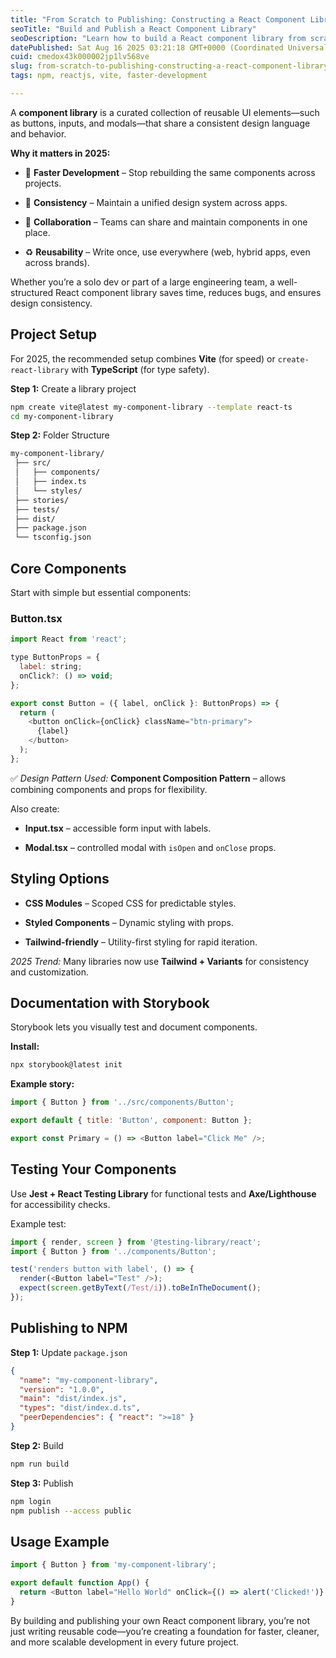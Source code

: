 ```yaml
---
title: "From Scratch to Publishing: Constructing a React Component Library on NPM"
seoTitle: "Build and Publish a React Component Library"
seoDescription: "Learn how to build a React component library from scratch on NPM, enhancing development speed, consistency, and collaboration for 2025 projects"
datePublished: Sat Aug 16 2025 03:21:18 GMT+0000 (Coordinated Universal Time)
cuid: cmedox43k000002jp1lv568ve
slug: from-scratch-to-publishing-constructing-a-react-component-library-on-npm
tags: npm, reactjs, vite, faster-development

---
```


A **component library** is a curated collection of reusable UI elements—such as buttons, inputs, and modals—that share a consistent design language and behavior.

**Why it matters in 2025:**

* 🚀 **Faster Development** – Stop rebuilding the same components across projects.
    
* 🎯 **Consistency** – Maintain a unified design system across apps.
    
* 🤝 **Collaboration** – Teams can share and maintain components in one place.
    
* ♻️ **Reusability** – Write once, use everywhere (web, hybrid apps, even across brands).
    

Whether you’re a solo dev or part of a large engineering team, a well-structured React component library saves time, reduces bugs, and ensures design consistency.

## **Project Setup**

For 2025, the recommended setup combines **Vite** (for speed) or `create-react-library` with **TypeScript** (for type safety).

**Step 1:** Create a library project

```bash
npm create vite@latest my-component-library --template react-ts
cd my-component-library
```

**Step 2:** Folder Structure

```bash
my-component-library/
 ├── src/
 │   ├── components/
 │   ├── index.ts
 │   └── styles/
 ├── stories/
 ├── tests/
 ├── dist/
 ├── package.json
 └── tsconfig.json
```

## **Core Components**

Start with simple but essential components:

### **Button.tsx**

```javascript
import React from 'react';

type ButtonProps = {
  label: string;
  onClick?: () => void;
};

export const Button = ({ label, onClick }: ButtonProps) => {
  return (
    <button onClick={onClick} className="btn-primary">
      {label}
    </button>
  );
};
```

✅ *Design Pattern Used:* **Component Composition Pattern** – allows combining components and props for flexibility.

Also create:

* **Input.tsx** – accessible form input with labels.
    
* **Modal.tsx** – controlled modal with `isOpen` and `onClose` props.
    

## **Styling Options**

* **CSS Modules** – Scoped CSS for predictable styles.
    
* **Styled Components** – Dynamic styling with props.
    
* **Tailwind-friendly** – Utility-first styling for rapid iteration.
    

*2025 Trend:* Many libraries now use **Tailwind + Variants** for consistency and customization.

## **Documentation with Storybook**

Storybook lets you visually test and document components.

**Install:**

```bash
npx storybook@latest init
```

**Example story:**

```javascript
import { Button } from '../src/components/Button';

export default { title: 'Button', component: Button };

export const Primary = () => <Button label="Click Me" />;
```

## **Testing Your Components**

Use **Jest + React Testing Library** for functional tests and **Axe/Lighthouse** for accessibility checks.

Example test:

```javascript
import { render, screen } from '@testing-library/react';
import { Button } from '../components/Button';

test('renders button with label', () => {
  render(<Button label="Test" />);
  expect(screen.getByText(/Test/i)).toBeInTheDocument();
});
```

## **Publishing to NPM**

**Step 1:** Update `package.json`

```json
{
  "name": "my-component-library",
  "version": "1.0.0",
  "main": "dist/index.js",
  "types": "dist/index.d.ts",
  "peerDependencies": { "react": ">=18" }
}
```

**Step 2:** Build

```bash
npm run build
```

**Step 3:** Publish

```bash
npm login
npm publish --access public
```

## **Usage Example**

```javascript
import { Button } from 'my-component-library';

export default function App() {
  return <Button label="Hello World" onClick={() => alert('Clicked!')} />;
}
```

By building and publishing your own React component library, you’re not just writing reusable code—you’re creating a foundation for faster, cleaner, and more scalable development in every future project.